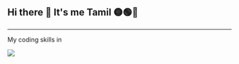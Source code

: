 ## Hi there 👋 It's me Tamil 🟡🟢🔴
---

My coding skills in

    
 
<img src="https://camo.githubusercontent.com/0a231a271e64d7b99093df977d12dfdd86db73d63eac0b1415b2620fe1f2726d/68747470733a2f2f696d672e69636f6e73382e636f6d2f636f6c6f722f34382f3030303030302f72656163742d6e61746976652e706e67" >